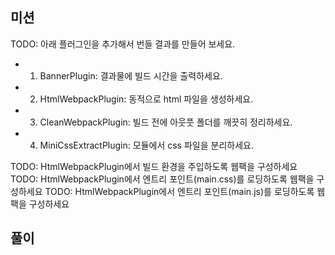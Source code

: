 ## 미션

TODO: 아래 플러그인을 추가해서 번들 결과를 만들어 보세요.
* 1. BannerPlugin: 결과물에 빌드 시간을 출력하세요.
* 2. HtmlWebpackPlugin: 동적으로 html 파일을 생성하세요.
* 3. CleanWebpackPlugin: 빌드 전에 아웃풋 폴더를 깨끗히 정리하세요.
* 4. MiniCssExtractPlugin: 모듈에서 css 파일을 분리하세요.

TODO: HtmlWebpackPlugin에서 빌드 환경을 주입하도록 웹팩을 구성하세요
TODO: HtmlWebpackPlugin에서 엔트리 포인트(main.css)를 로딩하도록 웹팩을 구성하세요
TODO: HtmlWebpackPlugin에서 엔트리 포인트(main.js)를 로딩하도록 웹팩을 구성하세요

## 풀이
